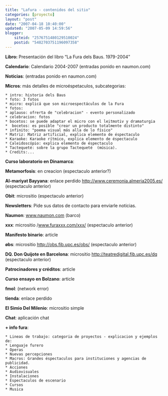 ```yaml
---
title: "Lafura - contenidos del sitio"
categories: [proyecto]
layout: "post"
date: "2007-04-18 10:40:00"
updated: "2007-05-09 14:59:56"
blogger:
    siteid: "2576751480129510024"
    postid: "5482703751196097358"
---
```



**Libro:** Presentación del libro “La Fura dels Baus. 1979-2004”

**Calendario**: Calendario 2004-2007 (entradas ponido en naumon.com)

**Noticias**: (entradas ponido en naumon.com)

**Micros**: más detalles de microéspetaculos, subcategorias:

	* intro: historia dels Baus
	* foto: 3 fotos
	* micro: explicá que son microespectáculos de la Fura
	* fotos:
	* aplauso: ofrerta de "celebracion" - evento personalizado
	* celebracion: fotos
	* bocetos: se puede adaptar el micro con el leitmotiv y dramaturgia
	*  bocetos: es posible "crear un producto totalmente distinto"
	* infinito: "poema visual más alla de lo físico"
	* Matriz: Matriz artificial, explica elemento de éspectaculo
	* Karaoke: Karaoke rítmico, explica elemento de éspectaculo
	* Caleidoscópio: explica elemento de éspectaculo
	* Tactequeté: sobre la grupo Tactequeté  (música).
	* Credits:...

**Curso laboratorio en Dinamarca**:

**Metamorfosis**: en creacion (espectaculo anterior?)

**Al-mariyat Bayyana**: enlace perdido http://www.ceremonia.almeria2005.es/ (espectaculo anterior)

**Obit**: micrositio (espectaculo anterior)

**Newsletters**: Pide sus datos de contacto para enviarle noticias.

**Naumon**: www.naumon.com (barco)

**xxx**: micrositio /www.furaxxx.com/xxx/ (espectaculo anterior)

**Manifesto binario**: article

**øbs**: micrositio http://obs.fib.upc.es/obs/ (espectaculo anterior)

**DQ. Don Quijote en Barcelona**: micrositio http://teatredigital.fib.upc.es/dq (espectaculo anterior)

**Patrocinadores y créditos**: article

**Curso ensayo en Bolzano**: article

**fmol**: (network error)

**tienda**: enlace perdido

**El Simio Del Milenio**: micrositio simple

**Chat**: aplicación chat

**+ info fura**:

	* Lineas de trabajo: categoria de proyectos - explicacion y ejemplos de: 
	* Lenguaje furero
	* Operas 
	* Nuevas percepciones 
	* Macros: Grandes éspectaculos para instituciones y agencias de publicidad.
	* Acciones
	* Audiovisuales
	* Instalaciones
	* Éspectaculos de escenario
	* Cursos
	* Musica

